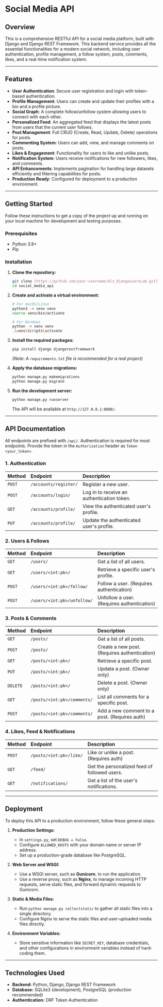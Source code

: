 # Social Media API

## Overview

This is a comprehensive RESTful API for a social media platform, built with Django and Django REST Framework. This backend service provides all the essential functionalities for a modern social network, including user authentication, profile management, a follow system, posts, comments, likes, and a real-time notification system.

---

## Features

- **User Authentication**: Secure user registration and login with token-based authentication.
- **Profile Management**: Users can create and update their profiles with a bio and a profile picture.
- **Social Graph**: A complete follow/unfollow system allowing users to connect with each other.
- **Personalized Feed**: An aggregated feed that displays the latest posts from users that the current user follows.
- **Post Management**: Full CRUD (Create, Read, Update, Delete) operations for posts.
- **Commenting System**: Users can add, view, and manage comments on posts.
- **Likes & Engagement**: Functionality for users to like and unlike posts.
- **Notification System**: Users receive notifications for new followers, likes, and comments.
- **API Enhancements**: Implements pagination for handling large datasets efficiently and filtering capabilities for posts.
- **Production Ready**: Configured for deployment to a production environment.

---

## Getting Started

Follow these instructions to get a copy of the project up and running on your local machine for development and testing purposes.

### Prerequisites

- Python 3.8+
- Pip

### Installation

1.  **Clone the repository:**

    ```bash
    git clone [https://github.com/your-username/Alx_DjangoLearnLab.git](https://github.com/your-username/Alx_DjangoLearnLab.git)
    cd social_media_api
    ```

2.  **Create and activate a virtual environment:**

    ```bash
    # For macOS/Linux
    python3 -m venv venv
    source venv/bin/activate

    # For Windows
    python -m venv venv
    .\venv\Scripts\activate
    ```

3.  **Install the required packages:**

    ```bash
    pip install django djangorestframework
    ```

    _(Note: A `requirements.txt` file is recommended for a real project)_

4.  **Apply the database migrations:**

    ```bash
    python manage.py makemigrations
    python manage.py migrate
    ```

5.  **Run the development server:**
    ```bash
    python manage.py runserver
    ```
    The API will be available at `http://127.0.0.1:8000/`.

---

## API Documentation

All endpoints are prefixed with `/api/`. Authentication is required for most endpoints. Provide the token in the `Authorization` header as `Token <your_token>`.

### 1. Authentication

| Method | Endpoint              | Description                                |
| :----- | :-------------------- | :----------------------------------------- |
| `POST` | `/accounts/register/` | Register a new user.                       |
| `POST` | `/accounts/login/`    | Log in to receive an authentication token. |
| `GET`  | `/accounts/profile/`  | View the authenticated user's profile.     |
| `PUT`  | `/accounts/profile/`  | Update the authenticated user's profile.   |

### 2. Users & Follows

| Method | Endpoint                    | Description                                |
| :----- | :-------------------------- | :----------------------------------------- |
| `GET`  | `/users/`                   | Get a list of all users.                   |
| `GET`  | `/users/<int:pk>/`          | Retrieve a specific user's profile.        |
| `POST` | `/users/<int:pk>/follow/`   | Follow a user. (Requires authentication)   |
| `POST` | `/users/<int:pk>/unfollow/` | Unfollow a user. (Requires authentication) |

### 3. Posts & Comments

| Method   | Endpoint                    | Description                                  |
| :------- | :-------------------------- | :------------------------------------------- |
| `GET`    | `/posts/`                   | Get a list of all posts.                     |
| `POST`   | `/posts/`                   | Create a new post. (Requires authentication) |
| `GET`    | `/posts/<int:pk>/`          | Retrieve a specific post.                    |
| `PUT`    | `/posts/<int:pk>/`          | Update a post. (Owner only)                  |
| `DELETE` | `/posts/<int:pk>/`          | Delete a post. (Owner only)                  |
| `GET`    | `/posts/<int:pk>/comments/` | List all comments for a specific post.       |
| `POST`   | `/posts/<int:pk>/comments/` | Add a new comment to a post. (Requires auth) |

### 4. Likes, Feed & Notifications

| Method | Endpoint                | Description                                  |
| :----- | :---------------------- | :------------------------------------------- |
| `POST` | `/posts/<int:pk>/like/` | Like or unlike a post. (Requires auth)       |
| `GET`  | `/feed/`                | Get the personalized feed of followed users. |
| `GET`  | `/notifications/`       | Get a list of the user's notifications.      |

---

## Deployment

To deploy this API to a production environment, follow these general steps:

1.  **Production Settings:**

    - In `settings.py`, set `DEBUG = False`.
    - Configure `ALLOWED_HOSTS` with your domain name or server IP address.
    - Set up a production-grade database like PostgreSQL.

2.  **Web Server and WSGI:**

    - Use a WSGI server, such as **Gunicorn**, to run the application.
    - Use a reverse proxy, such as **Nginx**, to manage incoming HTTP requests, serve static files, and forward dynamic requests to Gunicorn.

3.  **Static & Media Files:**

    - Run `python manage.py collectstatic` to gather all static files into a single directory.
    - Configure Nginx to serve the static files and user-uploaded media files directly.

4.  **Environment Variables:**
    - Store sensitive information like `SECRET_KEY`, database credentials, and other configurations in environment variables instead of hard-coding them.

---

## Technologies Used

- **Backend:** Python, Django, Django REST Framework
- **Database:** SQLite3 (development), PostgreSQL (production recommended)
- **Authentication:** DRF Token Authentication
